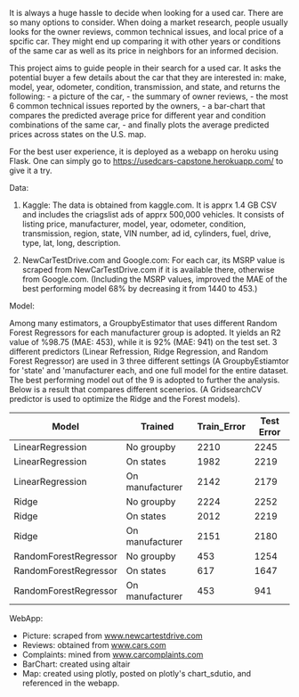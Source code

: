 It is always a huge hassle to decide when looking for a used car. There are so many options to consider. When doing a market research, people usually looks for the owner reviews, common technical issues, and local price of a spcific car. They might end up comparing it with other years or conditions of the same car as well as its price in neighbors for an informed decision. 

This project aims to guide people in their search for a used car. It asks the potential buyer a few details about the car that they are interested in: make, model, year, odometer, condition, transmission, and state, and returns the following:
    - a picture of the car, 
    - the summary of owner reviews, 
    - the most 6 common technical issues reported by the owners, 
    - a bar-chart that compares the predicted average price for different year and condition combinations of the same car, 
    - and finally plots the average predicted prices across states on the U.S. map. 

For the best user experience, it is deployed as a webapp on heroku using Flask. One can simply go to https://usedcars-capstone.herokuapp.com/ to give it a try. 

Data: 

1) Kaggle: The data is obtained from kaggle.com. It is apprx 1.4 GB CSV and includes the criagslist ads of apprx 500,000 vehicles. It consists of listing price, manufacturer, model, year, odometer, condition, transmission, region, state, VIN number, ad id, cylinders, fuel, drive, type, lat, long, description. 

2) NewCarTestDrive.com and Google.com: For each car, its MSRP value is scraped from NewCarTestDrive.com if it is available there, otherwise from Google.com. (Including the MSRP values, improved the MAE of the best performing model 68% by decreasing it from 1440 to 453.)

Model: 

Among many estimators, a GroupbyEstimator that uses different Random Forest Regressors for each manufacturer group is adopted. It yields an R2 value of %98.75 (MAE: 453), while it is 92% (MAE: 941) on the test set. 3 different predictors (Linear Refression, Ridge Regression, and Random Forest Regressor) are used in 3 three different settings (A GroupbyEstiamtor for 'state' and 'manufacturer each, and one full model for the entire dataset. The best performing model out of the 9 is adopted to further the analysis. Below is a result that compares different scenerios. (A GridsearchCV predictor is used to optimize the Ridge and the Forest models).  


| Model                 |    Trained      | Train_Error | Test Error |
|-----------------------|-----------------|-------------|------------|
| LinearRegression      | No groupby      |    2210     |    2245    |
| LinearRegression      | On states       |    1982     |    2219    |
| LinearRegression      | On manufacturer |    2142     |    2179    |
| Ridge                 | No groupby      |    2224     |    2252    |
| Ridge                 | On states       |    2012     |    2219    |
| Ridge                 | On manufacturer |    2151     |    2180    |
| RandomForestRegressor | No groupby      |     453     |    1254    |
| RandomForestRegressor | On states       |     617     |    1647    |
| RandomForestRegressor | On manufacturer |     453     |     941    |


WebApp:

  - Picture: 
      scraped from www.newcartestdrive.com 
  - Reviews:
      obtained from www.cars.com
  - Complaints:
      mined from www.carcomplaints.com
  - BarChart:
      created using altair
  - Map:
      created using plotly, posted on plotly's chart_sdutio, and referenced in the webapp.  
